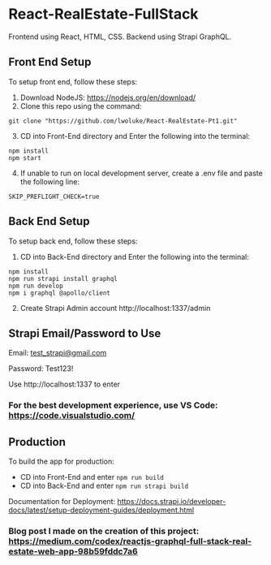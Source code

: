 # React-RealEstate-FullStack
Frontend using React, HTML, CSS. Backend using Strapi GraphQL.
## Front End Setup
To setup front end, follow these steps:

1) Download NodeJS: https://nodejs.org/en/download/
2) Clone this repo using the command:
```
git clone "https://github.com/lwoluke/React-RealEstate-Pt1.git"
```
3) CD into Front-End directory and Enter the following into the terminal:
```
npm install
npm start
```
4) If unable to run on local development server, create a .env file and paste the following line:
```
SKIP_PREFLIGHT_CHECK=true
```

## Back End Setup
To setup back end, follow these steps:

1) CD into Back-End directory and Enter the following into the terminal:
```
npm install
npm run strapi install graphql
npm run develop
npm i graphql @apollo/client
```
2) Create Strapi Admin account http://localhost:1337/admin

## Strapi Email/Password to Use
Email: test_strapi@gmail.com

Password: Test123!

Use http://localhost:1337 to enter

### For the best development experience, use VS Code: https://code.visualstudio.com/

## Production
To build the app for production: 
- CD into Front-End and enter ```npm run build```
- CD into Back-End and enter ```npm run strapi build```

Documentation for Deployment: https://docs.strapi.io/developer-docs/latest/setup-deployment-guides/deployment.html

### Blog post I made on the creation of this project: https://medium.com/codex/reactjs-graphql-full-stack-real-estate-web-app-98b59fddc7a6

